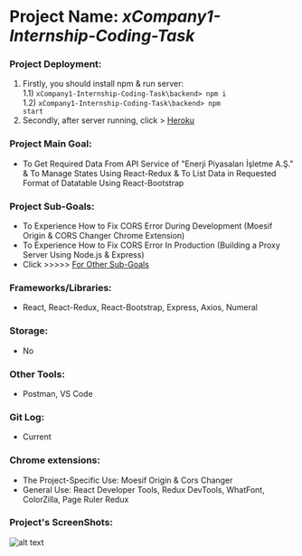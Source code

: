 # Project Name: *xCompany1-Internship-Coding-Task*
### Project Deployment:
1) Firstly, you should install npm & run server:<br>
1.1) <code>xCompany1-Internship-Coding-Task\backend> npm i</code><br>
1.2) <code>xCompany1-Internship-Coding-Task\backend> npm start</code><br>
3) Secondly, after server running, click > [Heroku](https://get-epias-apidata-barisd-v2.herokuapp.com/)
### Project Main Goal: 
- To Get Required Data From API Service of "Enerji Piyasaları İşletme A.Ş." & To Manage States Using React-Redux & To List Data in Requested Format of Datatable Using React-Bootstrap
### Project Sub-Goals:
- To Experience How to Fix CORS Error During Development (Moesif Origin & CORS Changer Chrome Extension)
- To Experience How to Fix CORS Error In Production (Building a Proxy Server Using Node.js & Express)
- Click >>>>>  [For Other Sub-Goals](https://github.com/BarisGc/xCompany1-Internship-Coding-Task/blob/master/Smartpulse%20Internship%20Coding_Task%202022.pdf)
### Frameworks/Libraries:
- React, React-Redux, React-Bootstrap, Express, Axios, Numeral
### Storage:
- No
### Other Tools:
- Postman, VS Code
### Git Log:
- Current
### Chrome extensions:
- The Project-Specific Use: Moesif Origin & Cors Changer
- General Use: React Developer Tools, Redux DevTools, WhatFont, ColorZilla, Page Ruler Redux
### Project's ScreenShots:
![alt text](https://github.com/BarisGc/Images/blob/main/png/epiasdata_sample_table_image.PNG)


